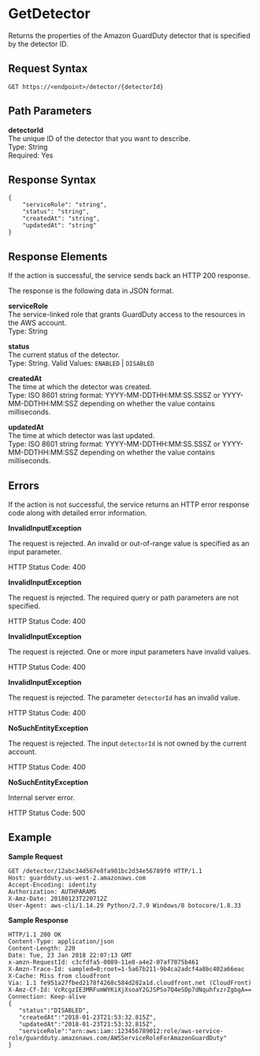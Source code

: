 # GetDetector<a name="get-detector"></a>

Returns the properties of the Amazon GuardDuty detector that is specified by the detector ID\.

## Request Syntax<a name="get-detector-request-syntax"></a>

```
GET https://<endpoint>/detector/{detectorId}
```

## Path Parameters<a name="get-detector-path-parameters"></a>

**detectorId**  
The unique ID of the detector that you want to describe\.  
Type: String  
Required: Yes

## Response Syntax<a name="get-detector-response-syntax"></a>

```
{
    "serviceRole": "string",
    "status": "string",
    "createdAt": "string",
    "updatedAt": "string"
}
```

## Response Elements<a name="get-detector-response-parameters"></a>

If the action is successful, the service sends back an HTTP 200 response\.

 The response is the following data in JSON format\.

**serviceRole**  
The service\-linked role that grants GuardDuty access to the resources in the AWS account\.   
Type: String

**status**  
The current status of the detector\.  
Type: String\. Valid Values: `ENABLED` \| `DISABLED`

**createdAt**  
The time at which the detector was created\.  
Type: ISO 8601 string format: YYYY\-MM\-DDTHH:MM:SS\.SSSZ or YYYY\-MM\-DDTHH:MM:SSZ depending on whether the value contains milliseconds\.

**updatedAt**  
The time at which detector was last updated\.  
Type: ISO 8601 string format: YYYY\-MM\-DDTHH:MM:SS\.SSSZ or YYYY\-MM\-DDTHH:MM:SSZ depending on whether the value contains milliseconds\.

## Errors<a name="get-detector-errors"></a>

If the action is not successful, the service returns an HTTP error response code along with detailed error information\.

**InvalidInputException**

The request is rejected\. An invalid or out\-of\-range value is specified as an input parameter\.

HTTP Status Code: 400 

**InvalidInputException**

The request is rejected\. The required query or path parameters are not specified\.

HTTP Status Code: 400 

**InvalidInputException**

The request is rejected\. One or more input parameters have invalid values\.

HTTP Status Code: 400 

**InvalidInputException**

The request is rejected\. The parameter `detectorId` has an invalid value\.

HTTP Status Code: 400 

**NoSuchEntityException**

The request is rejected\. The input `detectorId` is not owned by the current account\.

HTTP Status Code: 400 

**NoSuchEntityException**

Internal server error\.

HTTP Status Code: 500 

## Example<a name="get-detector-example"></a>

**Sample Request**

```
GET /detector/12abc34d567e8fa901bc2d34e56789f0 HTTP/1.1
Host: guardduty.us-west-2.amazonaws.com
Accept-Encoding: identity
Authorization: AUTHPARAMS
X-Amz-Date: 20180123T220712Z
User-Agent: aws-cli/1.14.29 Python/2.7.9 Windows/8 botocore/1.8.33
```

**Sample Response**

```
HTTP/1.1 200 OK
Content-Type: application/json
Content-Length: 220
Date: Tue, 23 Jan 2018 22:07:13 GMT
x-amzn-RequestId: c3cfdfa5-0089-11e8-a4e2-07af7075b461
X-Amzn-Trace-Id: sampled=0;root=1-5a67b211-9b4ca2adcf4a8bc402a66eac
X-Cache: Miss from cloudfront
Via: 1.1 fe951a27fbed2178f4268c584d282a1d.cloudfront.net (CloudFront)
X-Amz-Cf-Id: VcRcgzIE3MRFumWYKiXjXsoaY2GJSPSo7Q4eSDp7dNquhfxzrZgbgA==
Connection: Keep-alive
{  
   "status":"DISABLED",
   "createdAt":"2018-01-23T21:53:32.815Z",
   "updatedAt":"2018-01-23T21:53:32.815Z",
   "serviceRole":"arn:aws:iam::123456789012:role/aws-service-role/guardduty.amazonaws.com/AWSServiceRoleForAmazonGuardDuty"
}
```